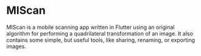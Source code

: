 # MIScan

MIScan is a mobile scanning app written in Flutter using an original algorithm for performing a quadrilateral transformation of an image. It also contains some simple, but useful tools, like sharing, renaming, or exporting images.
